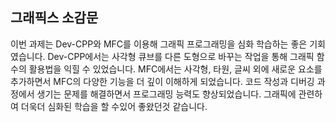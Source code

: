 ## 그래픽스 소감문


이번 과제는 Dev-CPP와 MFC를 이용해 그래픽 프로그래밍을 심화 학습하는 좋은 기회였습니다. Dev-CPP에서는 사각형 큐브를 다른 도형으로 바꾸는 작업을 통해 그래픽 함수의 활용법을 익힐 수 있었습니다. MFC에서는 사각형, 타원, 글씨 외에 새로운 요소를 추가하면서 MFC의 다양한 기능을 더 깊이 이해하게 되었습니다. 코드 작성과 디버깅 과정에서 생기는 문제를 해결하면서 프로그래밍 능력도 향상되었습니다. 그래픽에 관련하여 더욱더 심화된 학습을 할 수있어 좋왔던것 같습니다.
